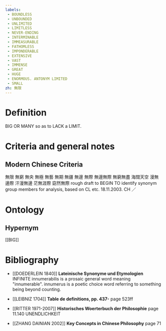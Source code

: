 ```yaml
---
labels: 
 - BOUNDLESS
 - UNBOUNDED
 - UNLIMITED
 - LIMITLESS
 - NEVER-ENDING
 - INTERMINABLE
 - IMMEASURABLE
 - FATHOMLESS
 - IMPONDERABLE
 - EXTENSIVE
 - VAST
 - IMMENSE
 - GREAT
 - HUGE
 - ENORMOUS. ANTONYM LIMITED
 - SMALL
zh: 無限
---
```


# Definition
BIG OR MANY so as to LACK a LIMIT.
# Criteria and general notes
## Modern Chinese Criteria
無限
無窮
無央
無極
無藝
無期
無疆
無邊
無際
無邊無際
無窮無盡
海闊天空
漫無邊際
汗漫無邊
茫無涯際
窈然無際
rough draft to BEGIN TO identify synonym group members for analysis, based on CL etc. 18.11.2003. CH ／
# Ontology

## Hypernym
[[BIG]]
# Bibliography
- [[DOEDERLEIN 1840]]
**Lateinische Synonyme und Etymologien** 
INFINITE
innumerabilis is a prosaic general word meaning "innumerable".
innumerus is a poetic choice word referring to something being beyond counting.
- [[LEIBNIZ 1704]]
**Table de definitions, pp. 437-** page 523ff

- [[RITTER 1971-2007]]
**Historisches Woerterbuch der Philosophie** page 11.140
UNENDLICHKEIT
- [[ZHANG DAINIAN 2002]]
**Key Concepts in Chinese Philosophy** page 71

